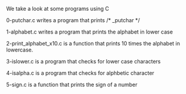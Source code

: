 We take a look at some programs using C

0-putchar.c writes a program that prints /* _putchar */

1-alphabet.c writes a program that prints the alphabet in lower case

2-print_alphabet_x10.c is a function that prints 10 times the alphabet in lowercase.

3-islower.c is a program that checks for lower case characters

4-isalpha.c is a program that checks for alphbetic character

5-sign.c is a function that prints the sign of a number
